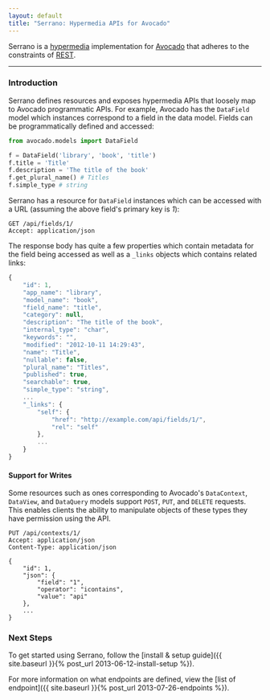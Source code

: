 ```yaml
---
layout: default
title: "Serrano: Hypermedia APIs for Avocado"
---
```


<p class=lead>Serrano is a <a href="https://en.wikipedia.org/wiki/Hypermedia">hypermedia</a> implementation for <a href="http://avocado.harvest.io/">Avocado</a> that adheres to the constraints of <a href="https://en.wikipedia.org/wiki/Representational_state_transfer">REST</a>.</p>

---

### Introduction

Serrano defines resources and exposes hypermedia APIs that loosely map to Avocado programmatic APIs. For example, Avocado has the `DataField` model which instances correspond to a field in the data model. Fields can be programmatically defined and accessed:

```python
from avocado.models import DataField

f = DataField('library', 'book', 'title')
f.title = 'Title'
f.description = 'The title of the book'
f.get_plural_name() # Titles
f.simple_type # string
```

Serrano has a resource for `DataField` instances which can be accessed with a URL (assuming the above field's primary key is _1_):

```
GET /api/fields/1/
Accept: application/json
```

The response body has quite a few properties which contain metadata for the field being accessed as well as a `_links` objects which contains related links:

```javascript
{
    "id": 1,
    "app_name": "library",
    "model_name": "book",
    "field_name": "title",
    "category": null,
    "description": "The title of the book",
    "internal_type": "char",
    "keywords": "",
    "modified": "2012-10-11 14:29:43",
    "name": "Title",
    "nullable": false,
    "plural_name": "Titles",
    "published": true,
    "searchable": true,
    "simple_type": "string",
    ...
    "_links": {
        "self": {
            "href": "http://example.com/api/fields/1/",
            "rel": "self"
        },
        ...
    }
}
```

#### Support for Writes

Some resources such as ones corresponding to Avocado's `DataContext`, `DataView`, and `DataQuery` models support `POST`, `PUT`, and `DELETE` requests. This enables clients the ability to manipulate objects of these types they have permission using the API.

```
PUT /api/contexts/1/
Accept: application/json
Content-Type: application/json

{
    "id": 1,
    "json": {
        "field": "1",
        "operator": "icontains",
        "value": "api"
    },
    ...
}
```

### Next Steps

To get started using Serrano, follow the [install & setup guide]({{ site.baseurl }}{% post_url 2013-06-12-install-setup %}).

For more information on what endpoints are defined, view the [list of endpoint]({{ site.baseurl }}{% post_url 2013-07-26-endpoints %}).
